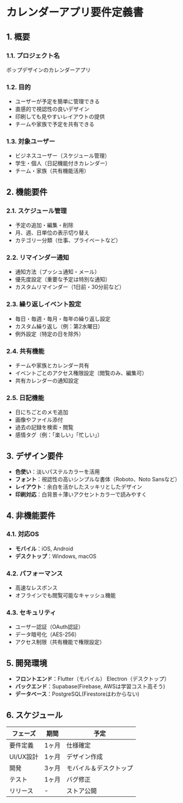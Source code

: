 # カレンダーアプリ要件定義書

## 1. 概要

### 1.1. プロジェクト名
ポップデザインのカレンダーアプリ

### 1.2. 目的
- ユーザーが予定を簡単に管理できる  
- 直感的で視認性の良いデザイン  
- 印刷しても見やすいレイアウトの提供  
- チームや家族で予定を共有できる  

### 1.3. 対象ユーザー
- ビジネスユーザー（スケジュール管理）  
- 学生・個人（日記機能付きカレンダー）  
- チーム・家族（共有機能活用）  

## 2. 機能要件

### 2.1. スケジュール管理
- 予定の追加・編集・削除  
- 月、週、日単位の表示切り替え  
- カテゴリー分類（仕事、プライベートなど）  

### 2.2. リマインダー通知
- 通知方法（プッシュ通知・メール）  
- 優先度設定（重要な予定は特別な通知）  
- カスタムリマインダー（1日前・30分前など）  

### 2.3. 繰り返しイベント設定
- 毎日・毎週・毎月・毎年の繰り返し設定  
- カスタム繰り返し（例：第2水曜日）  
- 例外設定（特定の日を除外）  

### 2.4. 共有機能
- チームや家族とカレンダー共有  
- イベントごとのアクセス権限設定（閲覧のみ、編集可）  
- 共有カレンダーの通知設定  

### 2.5. 日記機能
- 日にちごとのメモ追加  
- 画像やファイル添付  
- 過去の記録を検索・閲覧  
- 感情タグ（例：「楽しい」「忙しい」）  

## 3. デザイン要件

- **色使い**：淡いパステルカラーを活用  
- **フォント**：視認性の高いシンプルな書体（Roboto、Noto Sansなど）  
- **レイアウト**：余白を活かしたスッキリとしたデザイン  
- **印刷対応**：白背景＋薄いアクセントカラーで読みやすく  

## 4. 非機能要件

### 4.1. 対応OS
- **モバイル**：iOS, Android  
- **デスクトップ**：Windows, macOS  

### 4.2. パフォーマンス
- 高速なレスポンス  
- オフラインでも閲覧可能なキャッシュ機能  

### 4.3. セキュリティ
- ユーザー認証（OAuth認証）  
- データ暗号化（AES-256）  
- アクセス制限（共有機能で権限設定）  

## 5. 開発環境

- **フロントエンド**：Flutter（モバイル）
                     Electron（デスクトップ）  
- **バックエンド**：Supabase(Firebase, AWSは学習コスト高そう)  
- **データベース**：PostgreSQL(Firestoreはわからない)  

## 6. スケジュール

| フェーズ     | 期間   | 予定                   |
|-------------|--------|-----------------------|
| 要件定義     | 1ヶ月  | 仕様確定               |
| UI/UX設計   | 1ヶ月  | デザイン作成            |
| 開発        | 3ヶ月  | モバイル＆デスクトップ   |
| テスト      | 1ヶ月  | バグ修正                |
| リリース    | -      | ストア公開              |